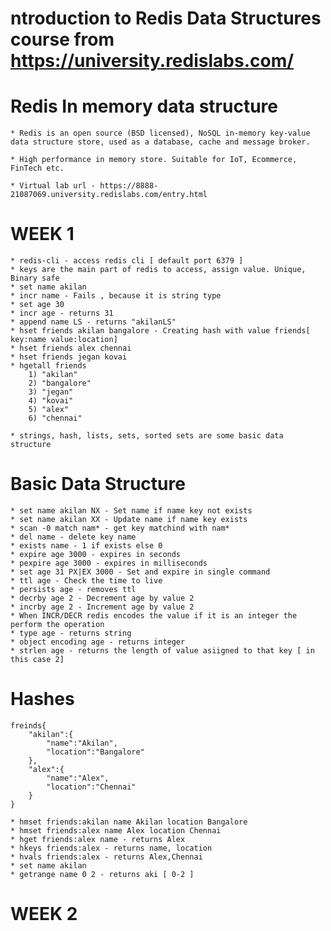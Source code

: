 # ntroduction to Redis Data Structures  course from https://university.redislabs.com/

# Redis In memory data structure 

    * Redis is an open source (BSD licensed), NoSQL in-memory key-value data structure store, used as a database, cache and message broker.

    * High performance in memory store. Suitable for IoT, Ecommerce, FinTech etc.

    * Virtual lab url - https://8888-21087069.university.redislabs.com/entry.html

# WEEK 1

    * redis-cli - access redis cli [ default port 6379 ]
    * keys are the main part of redis to access, assign value. Unique, Binary safe
    * set name akilan
    * incr name - Fails , because it is string type
    * set age 30
    * incr age - returns 31
    * append name LS - returns "akilanLS"
    * hset friends akilan bangalore - Creating hash with value friends[ key:name value:location]
    * hset friends alex chennai
    * hset friends jegan kovai
    * hgetall friends
        1) "akilan"
        2) "bangalore"
        3) "jegan"
        4) "kovai"
        5) "alex"
        6) "chennai"

    * strings, hash, lists, sets, sorted sets are some basic data structure

# Basic Data Structure

    * set name akilan NX - Set name if name key not exists
    * set name akilan XX - Update name if name key exists
    * scan -0 match nam* - get key matchind with nam*
    * del name - delete key name
    * exists name - 1 if exists else 0
    * expire age 3000 - expires in seconds
    * pexpire age 3000 - expires in milliseconds
    * set age 31 PX|EX 3000 - Set and expire in single command
    * ttl age - Check the time to live
    * persists age - removes ttl
    * decrby age 2 - Decrement age by value 2
    * incrby age 2 - Increment age by value 2
    * When INCR/DECR redis encodes the value if it is an integer the perform the operation
    * type age - returns string 
    * object encoding age - returns integer
    * strlen age - returns the length of value asiigned to that key [ in this case 2]

# Hashes

    freinds{
        "akilan":{
            "name":"Akilan",
            "location":"Bangalore"
        },
        "alex":{
            "name":"Alex",
            "location":"Chennai"
        }
    }

    * hmset friends:akilan name Akilan location Bangalore
    * hmset friends:alex name Alex location Chennai 
    * hget friends:alex name - returns Alex
    * hkeys friends:alex - returns name, location
    * hvals friends:alex - returns Alex,Chennai
    * set name akilan
    * getrange name 0 2 - returns aki [ 0-2 ]


# WEEK 2